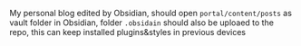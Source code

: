 My personal blog edited by Obsidian, should open `portal/content/posts` as vault folder in Obsidian, folder `.obsidain` should also be uploaed to the repo, this can keep installed plugins&styles in previous devices
